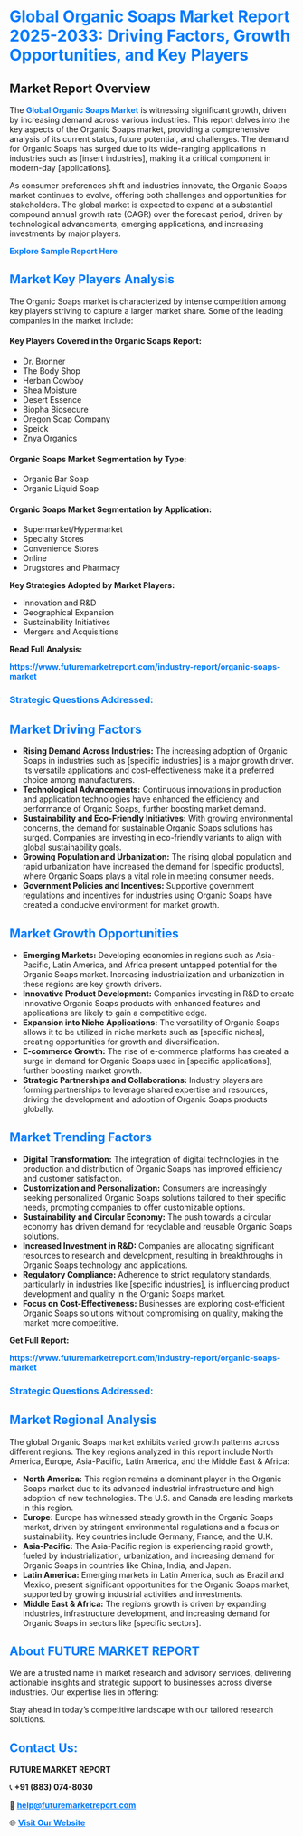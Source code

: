 <h1 style="color: #007BFF;">Global Organic Soaps Market Report 2025-2033: Driving Factors, Growth Opportunities, and Key Players</h1>

<section id="overview">
<h2>Market Report Overview</h2>
<p>The <a href="https://www.futuremarketreport.com/industry-report/organic-soaps-market" style="color: #007BFF; text-decoration: none;"><strong>Global Organic Soaps Market</strong></a> is witnessing significant growth, driven by increasing demand across various industries. This report delves into the key aspects of the Organic Soaps market, providing a comprehensive analysis of its current status, future potential, and challenges. The demand for Organic Soaps has surged due to its wide-ranging applications in industries such as [insert industries], making it a critical component in modern-day [applications].</p>
<p>As consumer preferences shift and industries innovate, the Organic Soaps market continues to evolve, offering both challenges and opportunities for stakeholders. The global market is expected to expand at a substantial compound annual growth rate (CAGR) over the forecast period, driven by technological advancements, emerging applications, and increasing investments by major players.</p>
</section>

<section id="overview">
<p><a href="https://www.futuremarketreport.com/request-sample/reportId=27992" style="color: #007BFF; text-decoration: none;"><strong>Explore Sample Report Here</strong></a></p>
</section>

<section id="key-players">
<h2 style="color: #007BFF;">Market Key Players Analysis</h2>
<p>The Organic Soaps market is characterized by intense competition among key players striving to capture a larger market share. Some of the leading companies in the market include:</p>
<h4>Key Players Covered in the Organic Soaps Report:</h4>
<ul><li>Dr. Bronner</li><li>The Body Shop</li><li>Herban Cowboy</li><li>Shea Moisture</li><li>Desert Essence</li><li>Biopha Biosecure</li><li>Oregon Soap Company</li><li>Speick</li><li>Znya Organics</li></ul>
<h4>Organic Soaps Market Segmentation by Type:</h4>
<ul><li>Organic Bar Soap</li><li>Organic Liquid Soap</li></ul>

<h4>Organic Soaps Market Segmentation by Application:</h4>
<ul><li>Supermarket/Hypermarket</li><li>Specialty Stores</li><li>Convenience Stores</li><li>Online</li><li>Drugstores and Pharmacy</li></ul>
<p><strong>Key Strategies Adopted by Market Players:</strong></p>
<ul>
<li>Innovation and R&D</li>
<li>Geographical Expansion</li>
<li>Sustainability Initiatives</li>
<li>Mergers and Acquisitions</li>
</ul>
</section>

<section>
<p><strong>Read Full Analysis: </strong></p><a href="https://www.futuremarketreport.com/industry-report/organic-soaps-market" style="color: #007BFF; text-decoration: none;"><strong>https://www.futuremarketreport.com/industry-report/organic-soaps-market</strong></a>
<h3 style="color: #007BFF;">Strategic Questions Addressed:</h3>
</section>

<section id="driving-factors">
<h2 style="color: #007BFF;">Market Driving Factors</h2>
<ul>
<li><strong>Rising Demand Across Industries:</strong> The increasing adoption of Organic Soaps in industries such as [specific industries] is a major growth driver. Its versatile applications and cost-effectiveness make it a preferred choice among manufacturers.</li>
<li><strong>Technological Advancements:</strong> Continuous innovations in production and application technologies have enhanced the efficiency and performance of Organic Soaps, further boosting market demand.</li>
<li><strong>Sustainability and Eco-Friendly Initiatives:</strong> With growing environmental concerns, the demand for sustainable Organic Soaps solutions has surged. Companies are investing in eco-friendly variants to align with global sustainability goals.</li>
<li><strong>Growing Population and Urbanization:</strong> The rising global population and rapid urbanization have increased the demand for [specific products], where Organic Soaps plays a vital role in meeting consumer needs.</li>
<li><strong>Government Policies and Incentives:</strong> Supportive government regulations and incentives for industries using Organic Soaps have created a conducive environment for market growth.</li>
</ul>
</section>

<section id="growth-opportunities">
<h2 style="color: #007BFF;">Market Growth Opportunities</h2>
<ul>
<li><strong>Emerging Markets:</strong> Developing economies in regions such as Asia-Pacific, Latin America, and Africa present untapped potential for the Organic Soaps market. Increasing industrialization and urbanization in these regions are key growth drivers.</li>
<li><strong>Innovative Product Development:</strong> Companies investing in R&D to create innovative Organic Soaps products with enhanced features and applications are likely to gain a competitive edge.</li>
<li><strong>Expansion into Niche Applications:</strong> The versatility of Organic Soaps allows it to be utilized in niche markets such as [specific niches], creating opportunities for growth and diversification.</li>
<li><strong>E-commerce Growth:</strong> The rise of e-commerce platforms has created a surge in demand for Organic Soaps used in [specific applications], further boosting market growth.</li>
<li><strong>Strategic Partnerships and Collaborations:</strong> Industry players are forming partnerships to leverage shared expertise and resources, driving the development and adoption of Organic Soaps products globally.</li>
</ul>
</section>

<section id="trending-factors">
<h2 style="color: #007BFF;">Market Trending Factors</h2>
<ul>
<li><strong>Digital Transformation:</strong> The integration of digital technologies in the production and distribution of Organic Soaps has improved efficiency and customer satisfaction.</li>
<li><strong>Customization and Personalization:</strong> Consumers are increasingly seeking personalized Organic Soaps solutions tailored to their specific needs, prompting companies to offer customizable options.</li>
<li><strong>Sustainability and Circular Economy:</strong> The push towards a circular economy has driven demand for recyclable and reusable Organic Soaps solutions.</li>
<li><strong>Increased Investment in R&D:</strong> Companies are allocating significant resources to research and development, resulting in breakthroughs in Organic Soaps technology and applications.</li>
<li><strong>Regulatory Compliance:</strong> Adherence to strict regulatory standards, particularly in industries like [specific industries], is influencing product development and quality in the Organic Soaps market.</li>
<li><strong>Focus on Cost-Effectiveness:</strong> Businesses are exploring cost-efficient Organic Soaps solutions without compromising on quality, making the market more competitive.</li>
</ul>
</section>

<section>
<p><strong>Get Full Report: </strong></p><a href="https://www.futuremarketreport.com/industry-report/organic-soaps-market" style="color: #007BFF; text-decoration: none;"><strong>https://www.futuremarketreport.com/industry-report/organic-soaps-market</strong></a>
<h3 style="color: #007BFF;">Strategic Questions Addressed:</h3>
</section>


<section id="regional-analysis">
<h2 style="color: #007BFF;">Market Regional Analysis</h2>
<p>The global Organic Soaps market exhibits varied growth patterns across different regions. The key regions analyzed in this report include North America, Europe, Asia-Pacific, Latin America, and the Middle East & Africa:</p>
<ul>
<li><strong>North America:</strong> This region remains a dominant player in the Organic Soaps market due to its advanced industrial infrastructure and high adoption of new technologies. The U.S. and Canada are leading markets in this region.</li>
<li><strong>Europe:</strong> Europe has witnessed steady growth in the Organic Soaps market, driven by stringent environmental regulations and a focus on sustainability. Key countries include Germany, France, and the U.K.</li>
<li><strong>Asia-Pacific:</strong> The Asia-Pacific region is experiencing rapid growth, fueled by industrialization, urbanization, and increasing demand for Organic Soaps in countries like China, India, and Japan.</li>
<li><strong>Latin America:</strong> Emerging markets in Latin America, such as Brazil and Mexico, present significant opportunities for the Organic Soaps market, supported by growing industrial activities and investments.</li>
<li><strong>Middle East & Africa:</strong> The region’s growth is driven by expanding industries, infrastructure development, and increasing demand for Organic Soaps in sectors like [specific sectors].</li>
</ul>
</section>

<footer>
<h2 style="color: #007BFF;">About FUTURE MARKET REPORT</h2>
<p>We are a trusted name in market research and advisory services, delivering actionable insights and strategic support to businesses across diverse industries. Our expertise lies in offering:</p>

<p>Stay ahead in today’s competitive landscape with our tailored research solutions.</p>

<h2 style="color: #007BFF;">Contact Us:</h2>
<p><strong>FUTURE MARKET REPORT</strong></p>
<p>📞 <strong>+91 (883) 074-8030</strong></p>
<p>📧 <strong><a href="mailto:help@futuremarketreport.com" style="color: #007BFF;">help@futuremarketreport.com</a></strong></p>
<p>🌐 <strong><a href="https://www.futuremarketreport.com/" style="color: #007BFF;">Visit Our Website</a></strong></p>
</footer>